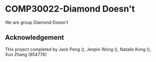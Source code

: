 # COMP30022-Diamond Doesn't
We are group Diamond Doesn't

## Acknowledgement
This project completed by Jack Peng (), Jenpin Wong (), Natalie Kong (), Xun Zhang (854776)